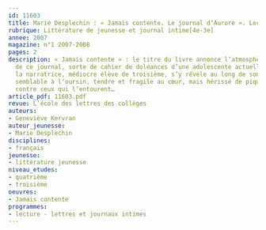```yaml
---
id: 11603
title: Marie Desplechin : « Jamais contente. Le journal d’Aurore ». Lecture cursive 
rubrique: Littérature de jeunesse et journal intime[4e-3e]
annee: 2007
magazine: n°1 2007-2008
pages: 2
description: « Jamais contente » : le titre du livre annonce l’atmosphère générale
  de ce journal, sorte de cahier de doléances d’une adolescente actuelle. Aurore,
  la narratrice, médiocre élève de troisième, s’y révèle au long de son année scolaire,
  semblable à l’oursin, tendre et fragile au cœur, mais hérissé de piquants dirigés
  contre ceux qui l’entourent…
article_pdf: 11603.pdf
revue: L’école des lettres des collèges
auteurs:
- Geneviève Kervran
auteur_jeunesse:
- Marie Desplechin
disciplines:
- français
jeunesse:
- littérature jeunesse
niveau_etudes:
- quatrième
- troisième
oeuvres:
- Jamais contente
programmes:
- lecture - lettres et journaux intimes
---
```

